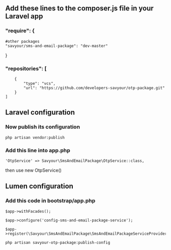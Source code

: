 ## Add these lines to the composer.js file in your Laravel app

### "require": {
    #other packages
    "savyour/sms-and-email-package": "dev-master"
}

### "repositories": [
        {
            "type": "vcs",
            "url": "https://github.com/developers-savyour/otp-package.git"
        }
    ]


## Laravel configuration 

### Now publish its configuration 
```
php artisan vendor:publish
```
### Add this line into app.php
```
'OtpService' => Savyour\SmsAndEmailPackage\OtpService::class,
```

then use new OtpService()

## Lumen configuration

### Add this code in bootstrap/app.php

```
$app->withFacades();
```
```
$app->configure('config-sms-and-email-package-service');
```

```
$app->register(\Savyour\SmsAndEmailPackage\SmsAndEmailPackageServiceProvider::class);
```

```
php artisan savyour-otp-package:publish-config
```